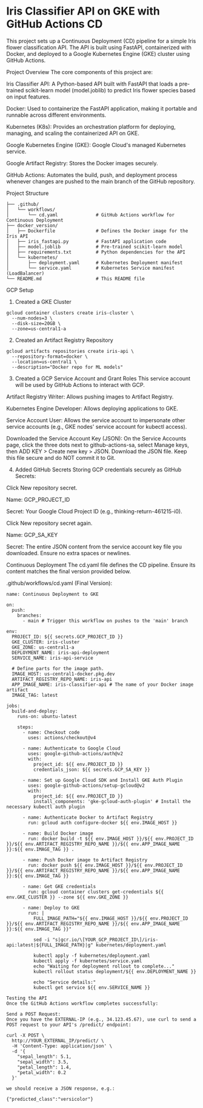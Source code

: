 # Iris Classifier API on GKE with GitHub Actions CD
This project sets up a Continuous Deployment (CD) pipeline for a simple Iris flower classification API. The API is built using FastAPI, containerized with Docker, and deployed to a Google Kubernetes Engine (GKE) cluster using GitHub Actions.

Project Overview
The core components of this project are:

Iris Classifier API: A Python-based API built with FastAPI that loads a pre-trained scikit-learn model (model.joblib) to predict Iris flower species based on input features.

Docker: Used to containerize the FastAPI application, making it portable and runnable across different environments.

Kubernetes (K8s): Provides an orchestration platform for deploying, managing, and scaling the containerized API on GKE.

Google Kubernetes Engine (GKE): Google Cloud's managed Kubernetes service.

Google Artifact Registry: Stores the Docker images securely.

GitHub Actions: Automates the build, push, and deployment process whenever changes are pushed to the main branch of the GitHub repository.

Project Structure
```
├── .github/
│   └── workflows/
│       └── cd.yaml              # GitHub Actions workflow for Continuous Deployment
├── docker_version/
│   ├── Dockerfile               # Defines the Docker image for the Iris API
│   ├── iris_fastapi.py          # FastAPI application code
│   ├── model.joblib             # Pre-trained scikit-learn model
│   ├── requirements.txt         # Python dependencies for the API
│   └── kubernetes/
│       ├── deployment.yaml      # Kubernetes Deployment manifest
│       └── service.yaml         # Kubernetes Service manifest (LoadBalancer)
└── README.md                    # This README file
```
GCP Setup
1. Created a GKE Cluster
```
gcloud container clusters create iris-cluster \
  --num-nodes=3 \
  --disk-size=20GB \
  --zone=us-central1-a
```

2. Created an Artifact Registry Repository
```
gcloud artifacts repositories create iris-api \
  --repository-format=docker \
  --location=us-central1 \
  --description="Docker repo for ML models"
```

3. Created a GCP Service Account and Grant Roles
This service account will be used by GitHub Actions to interact with GCP.

Artifact Registry Writer: Allows pushing images to Artifact Registry.

Kubernetes Engine Developer: Allows deploying applications to GKE.

Service Account User: Allows the service account to impersonate other service accounts (e.g., GKE nodes' service account for kubectl access).

Downloaded the Service Account Key (JSON): On the Service Accounts page, click the three dots next to github-actions-sa, select Manage keys, then ADD KEY > Create new key > JSON. Download the JSON file. Keep this file secure and do NOT commit it to Git.

4. Added GitHub Secrets
Storing  GCP credentials securely as GitHub Secrets:

Click New repository secret.

Name: GCP_PROJECT_ID

Secret: Your Google Cloud Project ID (e.g., thinking-return-461215-i0).

Click New repository secret again.

Name: GCP_SA_KEY

Secret: The entire JSON content from the service account key file you downloaded. Ensure no extra spaces or newlines.

Continuous Deployment
The cd.yaml file defines the CD pipeline. Ensure its content matches the final version provided below.

.github/workflows/cd.yaml (Final Version):

```
name: Continuous Deployment to GKE

on:
  push:
    branches:
      - main # Trigger this workflow on pushes to the 'main' branch

env:
  PROJECT_ID: ${{ secrets.GCP_PROJECT_ID }}
  GKE_CLUSTER: iris-cluster
  GKE_ZONE: us-central1-a
  DEPLOYMENT_NAME: iris-api-deployment
  SERVICE_NAME: iris-api-service
  
  # Define parts for the image path.
  IMAGE_HOST: us-central1-docker.pkg.dev 
  ARTIFACT_REGISTRY_REPO_NAME: iris-api 
  APP_IMAGE_NAME: iris-classifier-api # The name of your Docker image artifact
  IMAGE_TAG: latest

jobs:
  build-and-deploy:
    runs-on: ubuntu-latest

    steps:
      - name: Checkout code
        uses: actions/checkout@v4

      - name: Authenticate to Google Cloud
        uses: google-github-actions/auth@v2
        with:
          project_id: ${{ env.PROJECT_ID }}
          credentials_json: ${{ secrets.GCP_SA_KEY }}

      - name: Set up Google Cloud SDK and Install GKE Auth Plugin
        uses: google-github-actions/setup-gcloud@v2
        with:
          project_id: ${{ env.PROJECT_ID }}
          install_components: 'gke-gcloud-auth-plugin' # Install the necessary kubectl auth plugin

      - name: Authenticate Docker to Artifact Registry
        run: gcloud auth configure-docker ${{ env.IMAGE_HOST }}

      - name: Build Docker image
        run: docker build -t ${{ env.IMAGE_HOST }}/${{ env.PROJECT_ID }}/${{ env.ARTIFACT_REGISTRY_REPO_NAME }}/${{ env.APP_IMAGE_NAME }}:${{ env.IMAGE_TAG }} .

      - name: Push Docker image to Artifact Registry
        run: docker push ${{ env.IMAGE_HOST }}/${{ env.PROJECT_ID }}/${{ env.ARTIFACT_REGISTRY_REPO_NAME }}/${{ env.APP_IMAGE_NAME }}:${{ env.IMAGE_TAG }}

      - name: Get GKE credentials
        run: gcloud container clusters get-credentials ${{ env.GKE_CLUSTER }} --zone ${{ env.GKE_ZONE }}

      - name: Deploy to GKE
        run: |
          FULL_IMAGE_PATH="${{ env.IMAGE_HOST }}/${{ env.PROJECT_ID }}/${{ env.ARTIFACT_REGISTRY_REPO_NAME }}/${{ env.APP_IMAGE_NAME }}:${{ env.IMAGE_TAG }}"
          
          sed -i "s|gcr.io/\[YOUR_GCP_PROJECT_ID\]/iris-api:latest|${FULL_IMAGE_PATH}|g" kubernetes/deployment.yaml

          kubectl apply -f kubernetes/deployment.yaml
          kubectl apply -f kubernetes/service.yaml
          echo "Waiting for deployment rollout to complete..."
          kubectl rollout status deployment/${{ env.DEPLOYMENT_NAME }}

          echo "Service details:"
          kubectl get service ${{ env.SERVICE_NAME }}

Testing the API
Once the GitHub Actions workflow completes successfully:

Send a POST Request:
Once you have the EXTERNAL-IP (e.g., 34.123.45.67), use curl to send a POST request to your API's /predict/ endpoint:

curl -X POST \
  http://YOUR_EXTERNAL_IP/predict/ \
  -H 'Content-Type: application/json' \
  -d '{
    "sepal_length": 5.1,
    "sepal_width": 3.5,
    "petal_length": 1.4,
    "petal_width": 0.2
  }'

we should receive a JSON response, e.g.:

{"predicted_class":"versicolor"}


